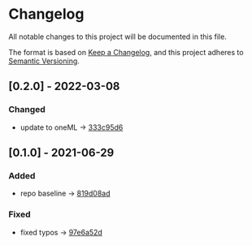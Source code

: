 # Changelog
All notable changes to this project will be documented in this file.

The format is based on [Keep a Changelog](https://keepachangelog.com/en/1.0.0/),
and this project adheres to [Semantic Versioning](https://semver.org/spec/v2.0.0.html).

## [0.2.0] - 2022-03-08

### Changed
- update to oneML -> [333c95d6](https://gitlab.com/sertiscorp/mle/edge/oneml-android-camera-app/-/commit/333c95d65756730b4a7c3e5e2ef3f3a4a1aa683d)

## [0.1.0] - 2021-06-29

### Added
- repo baseline -> [819d08ad](https://gitlab.com/sertiscorp/mle/edge/oneml-android-camera-app/-/commit/819d08adf9c08aedc495c3f74eb983b26de2a8ad)

### Fixed
- fixed typos -> [97e6a52d](https://gitlab.com/sertiscorp/mle/edge/oneml-android-camera-app/-/commit/97e6a52ddcf8ab8764b6e7451ccc719abfa81ae1)
